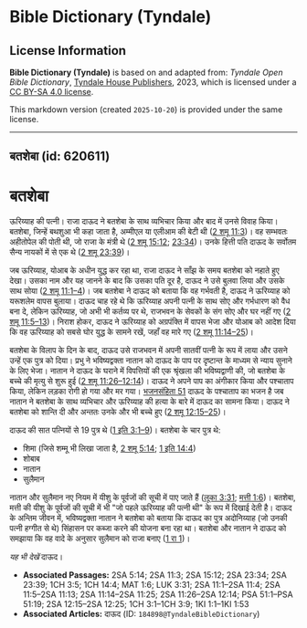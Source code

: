 # Bible Dictionary (Tyndale)

## License Information

**Bible Dictionary (Tyndale)** is based on and adapted from: _Tyndale Open Bible Dictionary_, [Tyndale House Publishers](https://tyndaleopenresources.com/), 2023, which is licensed under a [CC BY-SA 4.0 license](https://creativecommons.org/licenses/by-sa/4.0/legalcode.en).

This markdown version (created `2025-10-20`) is provided under the same license.



--------------------------------

## बतशेबा (id: 620611)

बतशेबा
======

ऊरिय्याह की पत्नी। राजा दाऊद ने बतशेबा के साथ व्यभिचार किया और बाद में उनसे विवाह किया। बतशेबा, जिन्हें बथशुआ भी कहा जाता है, अम्मीएल या एलीआम की बेटी थी ([2 शमू 11:3](https://ref.ly/2Sam11:3))। वह सम्भवतः अहीतोपेल की पोती थी, जो राजा के मंत्री थे ([2 शमू 15:12](https://ref.ly/2Sam15:12); [23:34](https://ref.ly/2Sam23:34))। उनके हित्ती पति दाऊद के सर्वोतम सैन्य नायकों में से एक थे ([2 शमू 23:39](https://ref.ly/2Sam23:39))।

जब ऊरिय्याह, योआब के अधीन युद्ध कर रहा था, राजा दाऊद ने साँझ के समय बतशेबा को नहाते हुए देखा। उसका नाम और यह जानने के बाद कि उसका पति दूर है, दाऊद ने उसे बुलवा लिया और उसके साथ सोया ([2 शमू 11:1–4](https://ref.ly/2Sam11:1-2Sam11:4))। जब बतशेबा ने दाऊद को बताया कि वह गर्भवती है, दाऊद ने ऊरिय्याह को यरूशलेम वापस बुलाया। दाऊद चाह रहे थे कि ऊरिय्याह अपनी पत्नी के साथ सोए और गर्भधारण को वैध बना दे, लेकिन ऊरिय्याह, जो अभी भी कर्तव्य पर थे, राजभवन के सेवकों के संग सोए और घर नहीं गए ([2 शमू 11:5–13](https://ref.ly/2Sam11:5-2Sam11:13))। निराश होकर, दाऊद ने ऊरिय्याह को अग्रपंक्ति में वापस भेजा और योआब को आदेश दिया कि वह ऊरिय्याह को सबसे घोर युद्ध के सामने रखें, जहाँ वह मारे गए ([2 शमू 11:14–25](https://ref.ly/2Sam11:14-2Sam11:25))।

बतशेबा के विलाप के दिन के बाद, दाऊद उसे राजभवन में अपनी सातवीं पत्नी के रूप में लाया और उसने उन्हें एक पुत्र को दिया। प्रभु ने भविष्यद्वक्ता नातान को दाऊद के पाप पर दृष्टान्त के माध्यम से न्याय सुनाने के लिए भेजा। नातान ने दाऊद के घराने में विपत्तियों की एक श्रृंखला की भविष्यद्वाणी की, जो बतशेबा के बच्चे की मृत्यु से शुरू हुई ([2 शमू 11:26–12:14](https://ref.ly/2Sam11:26-2Sam12:14))। दाऊद ने अपने पाप का अंगीकार किया और पश्चाताप किया, लेकिन लड़का रोगी हो गया और मर गया। [भजनसंहिता 51](https://ref.ly/Ps51:1-Ps51:19) दाऊद के पश्चाताप का भजन है जब नातान ने बतशेबा के साथ व्यभिचार और ऊरिय्याह की हत्या के बारे में दाऊद का सामना किया। दाऊद ने बतशेबा को शान्ति दी और अन्ततः उनके और भी बच्चे हुए ([2 शमू 12:15–25](https://ref.ly/2Sam12:15-2Sam12:25))।

दाऊद की सात पत्नियों से 19 पुत्र थे ([1 इति 3:1–9](https://ref.ly/1Chr3:1-1Chr3:9))। बतशेबा के चार पुत्र थे:

* शिमा (जिसे शम्मू भी लिखा जाता है, [2 शमू 5:14](https://ref.ly/2Sam5:14); [1 इति 14:4](https://ref.ly/1Chr14:4))
* शोबाब
* नातान
* सुलैमान

नातान और सुलैमान नए नियम में यीशु के पूर्वजों की सूची में पाए जाते हैं ([लूका 3:31](https://ref.ly/Luke3:31); [मत्ती 1:6](https://ref.ly/Matt1:6))। बतशेबा, मत्ती की यीशु के पूर्वजों की सूची में भी "जो पहले ऊरिय्याह की पत्नी थी" के रूप में दिखाई देती है। दाऊद के अन्तिम जीवन में, भविष्यद्वक्ता नातान ने बतशेबा को बताया कि दाऊद का पुत्र अदोनिय्याह (जो उनकी पत्नी हग्गीत से थे) सिंहासन पर कब्जा करने की योजना बना रहा था। बतशेबा और नातान ने दाऊद को समझाया कि वह वादे के अनुसार सुलैमान को राजा बनाए ([1 रा 1](https://ref.ly/1Kgs1:1-1Kgs1:53))।

*यह भी देखें* दाऊद।

* **Associated Passages:** 2SA 5:14; 2SA 11:3; 2SA 15:12; 2SA 23:34; 2SA 23:39; 1CH 3:5; 1CH 14:4; MAT 1:6; LUK 3:31; 2SA 11:1–2SA 11:4; 2SA 11:5–2SA 11:13; 2SA 11:14–2SA 11:25; 2SA 11:26–2SA 12:14; PSA 51:1–PSA 51:19; 2SA 12:15–2SA 12:25; 1CH 3:1–1CH 3:9; 1KI 1:1–1KI 1:53
* **Associated Articles:** दाऊद (ID: `184898@TyndaleBibleDictionary`)


